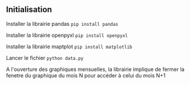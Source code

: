 
## Initialisation 

Installer la librairie pandas
`pip install pandas`

Installer la librairie openpyxl
`pip install openpyxl`

Installer la librairie maptplot
`pip install matplotlib`

Lancer le fichier 
`python data.py`

A l'ouverture des graphiques mensuelles, la librairie implique de fermer la fenetre du graphique du mois N pour accéder à celui du mois N+1